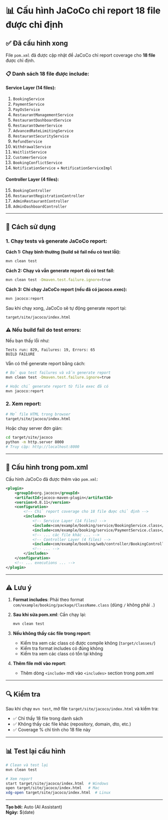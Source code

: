 # 📊 Cấu hình JaCoCo chỉ report 18 file được chỉ định

## ✅ Đã cấu hình xong

File `pom.xml` đã được cập nhật để JaCoCo chỉ report coverage cho **18 file** được chỉ định.

### 📋 Danh sách 18 file được include:

#### Service Layer (14 files):
1. `BookingService`
2. `PaymentService`
3. `PayOsService`
4. `RestaurantManagementService`
5. `RestaurantDashboardService`
6. `RestaurantOwnerService`
7. `AdvancedRateLimitingService`
8. `RestaurantSecurityService`
9. `RefundService`
10. `WithdrawalService`
11. `WaitlistService`
12. `CustomerService`
13. `BookingConflictService`
14. `NotificationService` + `NotificationServiceImpl`

#### Controller Layer (4 files):
15. `BookingController`
16. `RestaurantRegistrationController`
17. `AdminRestaurantController`
18. `AdminDashboardController`

---

## 🚀 Cách sử dụng

### 1. Chạy tests và generate JaCoCo report:

**Cách 1: Chạy bình thường (build sẽ fail nếu có test lỗi):**
```bash
mvn clean test
```

**Cách 2: Chạy và vẫn generate report dù có test fail:**
```bash
mvn clean test -Dmaven.test.failure.ignore=true
```

**Cách 3: Chỉ chạy JaCoCo report (nếu đã có jacoco.exec):**
```bash
mvn jacoco:report
```

Sau khi chạy xong, JaCoCo sẽ tự động generate report tại:
```
target/site/jacoco/index.html
```

### ⚠️ Nếu build fail do test errors:

Nếu bạn thấy lỗi như:
```
Tests run: 829, Failures: 19, Errors: 65
BUILD FAILURE
```

Vẫn có thể generate report bằng cách:
```bash
# Bỏ qua test failures và vẫn generate report
mvn clean test -Dmaven.test.failure.ignore=true

# Hoặc chỉ generate report từ file exec đã có
mvn jacoco:report
```

### 2. Xem report:

```bash
# Mở file HTML trong browser
target/site/jacoco/index.html
```

Hoặc chạy server đơn giản:
```bash
cd target/site/jacoco
python -m http.server 8000
# Truy cập: http://localhost:8000
```

---

## 📝 Cấu hình trong pom.xml

Cấu hình JaCoCo đã được thêm vào `pom.xml`:

```xml
<plugin>
    <groupId>org.jacoco</groupId>
    <artifactId>jacoco-maven-plugin</artifactId>
    <version>0.8.11</version>
    <configuration>
        <!-- Chỉ report coverage cho 18 file được chỉ định -->
        <includes>
            <!-- Service Layer (14 files) -->
            <include>com/example/booking/service/BookingService.class</include>
            <include>com/example/booking/service/PaymentService.class</include>
            <!-- ... các file khác ... -->
            <!-- Controller Layer (4 files) -->
            <include>com/example/booking/web/controller/BookingController.class</include>
            <!-- ... -->
        </includes>
    </configuration>
    <!-- ... executions ... -->
</plugin>
```

---

## ⚠️ Lưu ý

1. **Format includes**: Phải theo format `com/example/booking/package/ClassName.class` (dùng `/` không phải `.`)

2. **Sau khi sửa pom.xml**: Cần chạy lại:
   ```bash
   mvn clean test
   ```

3. **Nếu không thấy các file trong report**: 
   - Kiểm tra xem các class có được compile không (`target/classes/`)
   - Kiểm tra format includes có đúng không
   - Kiểm tra xem các class có tồn tại không

4. **Thêm file mới vào report**: 
   - Thêm dòng `<include>` mới vào `<includes>` section trong pom.xml

---

## 🔍 Kiểm tra

Sau khi chạy `mvn test`, mở file `target/site/jacoco/index.html` và kiểm tra:

- ✅ Chỉ thấy 18 file trong danh sách
- ✅ Không thấy các file khác (repository, domain, dto, etc.)
- ✅ Coverage % chỉ tính cho 18 file này

---

## 📊 Test lại cấu hình

```bash
# Clean và test lại
mvn clean test

# Xem report
start target/site/jacoco/index.html  # Windows
open target/site/jacoco/index.html   # Mac
xdg-open target/site/jacoco/index.html  # Linux
```

---

**Tạo bởi:** Auto (AI Assistant)  
**Ngày:** $(date)

